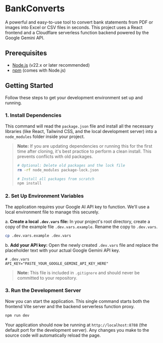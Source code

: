 # BankConverts

A powerful and easy-to-use tool to convert bank statements from PDF or images into Excel or CSV files in seconds. This project uses a React frontend and a Cloudflare serverless function backend powered by the Google Gemini API.

## Prerequisites

- [Node.js](https://nodejs.org/en) (v22.x or later recommended)
- [npm](https://www.npmjs.com/) (comes with Node.js)

## Getting Started

Follow these steps to get your development environment set up and running.

### 1. Install Dependencies

This command will read the `package.json` file and install all the necessary libraries (like React, Tailwind CSS, and the local development server) into a `node_modules` folder inside your project.

> **Note:** If you are updating dependencies or running this for the first time after cloning, it's best practice to perform a clean install. This prevents conflicts with old packages.
>
> ```bash
> # Optional: Delete old packages and the lock file
> rm -rf node_modules package-lock.json
>
> # Install all packages from scratch
> npm install
> ```

### 2. Set Up Environment Variables

The application requires your Google AI API key to function. We'll use a local environment file to manage this securely.

a. **Create a local `.dev.vars` file:**
In your project's root directory, create a copy of the example file `.dev.vars.example`. Rename the copy to `.dev.vars`.

```bash
cp .dev.vars.example .dev.vars
```

b. **Add your API key:**
Open the newly created `.dev.vars` file and replace the placeholder text with your actual Google Gemini API key.

```
# .dev.vars
API_KEY="PASTE_YOUR_GOOGLE_GEMINI_API_KEY_HERE"
```
> **Note:** This file is included in `.gitignore` and should never be committed to your repository.

### 3. Run the Development Server

Now you can start the application. This single command starts both the frontend Vite server and the backend serverless function proxy.

```bash
npm run dev
```

Your application should now be running at `http://localhost:8788` (the default port for the development server). Any changes you make to the source code will automatically reload the page.